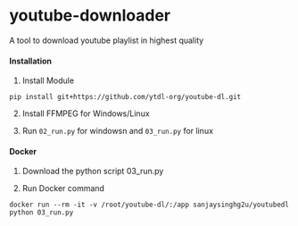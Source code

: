 # youtube-downloader
A tool to download youtube playlist in highest quality


#### Installation

1. Install Module

```
pip install git+https://github.com/ytdl-org/youtube-dl.git
``` 

2. Install FFMPEG for Windows/Linux

3. Run `02_run.py` for windowsn and `03_run.py` for linux



#### Docker

1. Download the python script 03_run.py

2. Run Docker command
```
docker run --rm -it -v /root/youtube-dl/:/app sanjaysinghg2u/youtubedl python 03_run.py
```